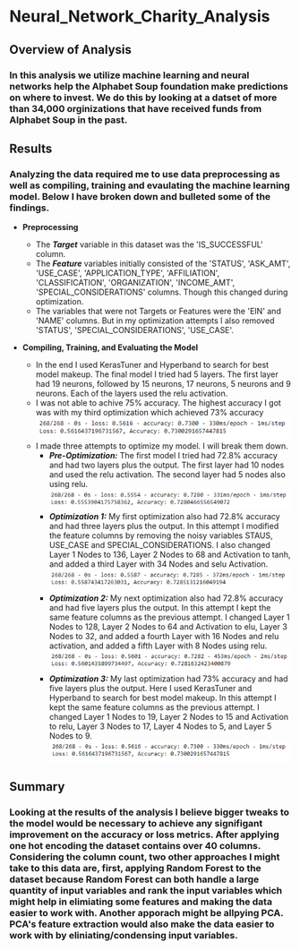 # Neural_Network_Charity_Analysis
## Overview of Analysis

### In this analysis we utilize machine learning and neural networks help the Alphabet Soup foundation make predictions on where to invest. We do this by looking at a datset of more than 34,000 orginizations that have received funds from Alphabet Soup in the past.

## Results

### Analyzing the data required me to use data preprocessing as well as compiling, training and evaulating the machine learning model. Below I have broken down and bulleted some of the findings.

  - **Preprocessing**
    - The ***Target*** variable in this dataset was the 'IS_SUCCESSFUL' column.
    - The ***Feature*** variables initially consisted of the 'STATUS', 'ASK_AMT', 'USE_CASE', 'APPLICATION_TYPE', 'AFFILIATION', 'CLASSIFICATION', 'ORGANIZATION', 'INCOME_AMT', 'SPECIAL_CONSIDERATIONS' columns. Though this changed during optimization.
    - The variables that were not Targets or Features were the 'EIN' and 'NAME' columns. But in my optimization attempts I also removed 'STATUS', 'SPECIAL_CONSIDERATIONS', 'USE_CASE'.

  - **Compiling, Training, and Evaluating the Model**
    - In the end I used KerasTuner and Hyperband to search for best model makeup. The final model I tried had 5 layers. The first layer had 19 neurons, followed by 15 neurons, 17 neurons, 5 neurons and 9 neurons. Each of the layers used the relu activation.
    - I was not able to achive 75% accuracy. The highest accuracy I got was with my third optimization which achieved 73% accuracy ![opt3](opt3.png)
    - I made three attempts to optimize my model. I will break them down.
      - ***Pre-Optimization:*** The first model I tried had 72.8% accuracy and had two layers plus the output. The first layer had 10 nodes and used the relu activation. The second layer had 5 nodes also using relu. ![opt0](opt0.png)
      - ***Optimization 1:*** My first optimization also had 72.8% accuracy and had three layers plus the output. In this attempt I modified the feature columns by removing the noisy variables STAUS, USE_CASE and SPECIAL_CONSIDERATIONS. I also changed Layer 1 Nodes to 136, Layer 2 Nodes to 68 and Activation to tanh, and added a third Layer with 34 Nodes and selu Activation. ![opt1](opt1.png)
      - ***Optimization 2:*** My next optimization also had 72.8% accuracy and had five layers plus the output. In this attempt I kept the same feature columns as the previous attempt. I changed Layer 1 Nodes to 128, Layer 2 Nodes to 64 and Activation to elu, Layer 3 Nodes to 32, and added a fourth Layer with 16 Nodes and relu activation, and added a fifth Layer with 8 Nodes using relu. ![opt2](opt2.png)
      - ***Optimization 3:*** My last optimization had 73% accuracy and had five layers plus the output. Here I used KerasTuner and Hyperband to search for best model makeup. In this attempt I kept the same feature columns as the previous attempt. I changed Layer 1 Nodes to 19, Layer 2 Nodes to 15 and Activation to relu, Layer 3 Nodes to 17, Layer 4 Nodes to 5, and Layer 5 Nodes to 9. ![opt3](opt3.png)

## Summary

### Looking at the results of the analysis I believe bigger tweaks to the model would be necessary to achieve any signifigant improvement on the accuracy or loss metrics. After applying one hot encoding the dataset contains over 40 columns. Considering the column count, two other approaches I might take to this data are, first,  applying Random Forest to the dataset because Random Forest can both handle a large quantity of input variables and rank the input variables which might help in elimiating some features and making the data easier to work with. Another apporach might be allpying PCA. PCA's feature extraction would also make the data easier to work with by eliniating/condensing input variables.
